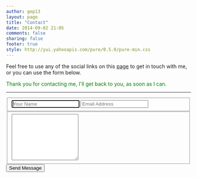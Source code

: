 ```yaml
---
author: gep13
layout: page
title: "Contact"
date: 2014-09-02 21:05
comments: false
sharing: false
footer: true
style: http://yui.yahooapis.com/pure/0.5.0/pure-min.css
---
```


<link rel="stylesheet" href="http://yui.yahooapis.com/pure/0.5.0/pure-min.css">

<script type="text/javascript">
  window.onload = (function(){
      if(window.location.hash == '#thank-you'){
      document.getElementById('thank-you-message').className = 'none';
      }
      })
</script>

Feel free to use any of the social links on this <a href="http://www.gep13.co.uk/about">page</a> to get in touch with me, or you can use the form below.

<p id='thank-you-message' class='hidden' style='color:green;'>
  Thank you for contacting me, I'll get back to you, as soon as I can.
</p>
<hr />

<form action="http://getsimpleform.com/messages?form_api_token=1d1302c59aefb2d17cab29b91f47bee9" method="post" class="contact pure-form pure-form-aligned">
	<input type='hidden' name='redirect_to' value='http://www.gep13.co.uk/contact#thank-you' />
    <fieldset class='pure-group'>
        <input autofocus='autofocus' class='pure-input-1' name='name' placeholder='Your Name' required='required' type='text' />
        <input class='pure-input-1' name='email' placeholder='Email Address' required='required' type='email' />
    </fieldset>
    <fieldset class='pure-group'>
        <textarea class='pure-input-1' name='message' placeholder='Your Message' required='required' rows='8'> </textarea>
    </fieldset>
    <button class='pure-button pure-input-1' type='submit'>Send Message</button>
</form>